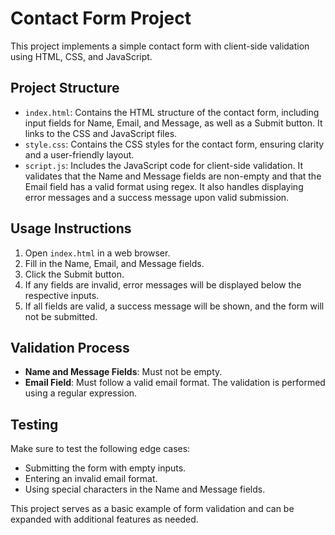 # Contact Form Project

This project implements a simple contact form with client-side validation using HTML, CSS, and JavaScript.

## Project Structure

- `index.html`: Contains the HTML structure of the contact form, including input fields for Name, Email, and Message, as well as a Submit button. It links to the CSS and JavaScript files.
- `style.css`: Contains the CSS styles for the contact form, ensuring clarity and a user-friendly layout.
- `script.js`: Includes the JavaScript code for client-side validation. It validates that the Name and Message fields are non-empty and that the Email field has a valid format using regex. It also handles displaying error messages and a success message upon valid submission.

## Usage Instructions

1. Open `index.html` in a web browser.
2. Fill in the Name, Email, and Message fields.
3. Click the Submit button.
4. If any fields are invalid, error messages will be displayed below the respective inputs.
5. If all fields are valid, a success message will be shown, and the form will not be submitted.

## Validation Process

- **Name and Message Fields**: Must not be empty.
- **Email Field**: Must follow a valid email format. The validation is performed using a regular expression.

## Testing

Make sure to test the following edge cases:
- Submitting the form with empty inputs.
- Entering an invalid email format.
- Using special characters in the Name and Message fields.

This project serves as a basic example of form validation and can be expanded with additional features as needed.